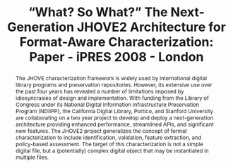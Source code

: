 ---
abstract: The JHOVE characterization framework is widely used by international digital
  library programs and preservation repositories. However, its extensive use over
  the past four years has revealed a number of limitations imposed by idiosyncrasies
  of design and implementation. With funding from the Library of Congress under its
  National Digital Information Infrastructure Preservation Program (NDIIPP), the California
  Digital Library, Portico, and Stanford University are collaborating on a two year
  project to develop and deploy a next-generation architecture providing enhanced
  performance, streamlined APIs, and significant new features. The JHOVE2 project
  generalizes the concept of format characterization to include identification, validation,
  feature extraction, and policy-based assessment. The target of this characterization
  is not a simple digital file, but a (potentially) complex digital object that may
  be instantiated in multiple files.
creators:
- Cramer, Tom
- Abrams, Stephen
- Morrissey, Sheila
date: null
document_url: https://services.phaidra.univie.ac.at/api/object/o:294106/download
grand_parent: iPRES
institutions: []
keywords:
- london
landing_page_url: https://phaidra.univie.ac.at/o:294106
language: eng
layout: publication
license: CC BY-SA 3.0 AT
notes_url: null
parent: iPRES 2008
presentation_url: null
size: 83670
source_name: iPRES
title: '“What? So What?” The Next-Generation JHOVE2 Architecture for Format-Aware
  Characterization: Paper - iPRES 2008 - London'
type: paper
year: 2008
---